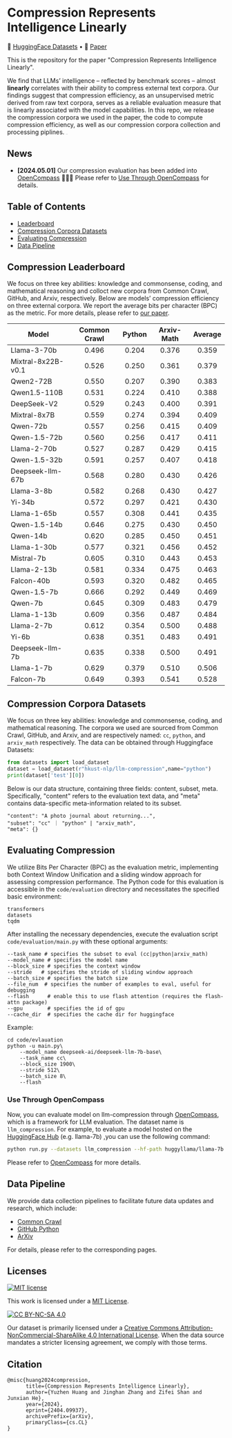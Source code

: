 # Compression Represents Intelligence Linearly

<p align="left">
   🤗 <a href="https://huggingface.co/datasets/hkust-nlp/llm-compression" target="_blank">HuggingFace Datasets</a>  •   📃 <a href="https://arxiv.org/abs/2404.09937" target="_blank">Paper</a> 
</p>

This is the repository for the paper "Compression Represents Intelligence Linearly". 

We find that LLMs’ intelligence – reflected by benchmark scores – almost **linearly** correlates with their ability to compress external text corpora. Our findings suggest that compression efficiency, as an unsupervised metric derived from raw text corpora, serves as a reliable evaluation measure that is linearly associated with the model capabilities. In this repo, we release the compression corpora we used in the paper, the code to compute compression efficiency, as well as our compression corpora collection and processing piplines.  <img src="resources/overview.png" alt="overview" style="zoom: 5%;" />

## News
* **[2024.05.01]** Our compression evaluation has been added into [OpenCompass](https://github.com/open-compass/opencompass/blob/main/configs/datasets/llm_compression/README.md) 🚀🚀🚀 Please refer to [Use Through OpenCompass](#use-through-opencompass) for details.

## Table of Contents 

* [Leaderboard](#compression-leaderboard)
* [Compression Corpora Datasets](#compression-corpora-datasets)
* [Evaluating Compression](#evaluating-compression)
* [Data Pipeline](#data-pipeline)


## Compression Leaderboard

We focus on three key abilities: knowledge and commonsense, coding, and mathematical reasoning and colloct new corpora from Common Crawl, GitHub, and Arxiv, respectively. Below are models’ compression efficiency on three external corpora. We report the average bits per character (BPC) as the metric. For more details, please refer to [our paper](https://arxiv.org/abs/2404.09937). 

| Model              | Common Crawl | Python | Arxiv-Math | Average |
|--------------------|:------------:|:------:|:----------:|:-------:|
| Llama-3-70b        |     0.496    |  0.204 |    0.376   |  0.359  |
| Mixtral-8x22B-v0.1 |     0.526    |  0.250 |    0.361   |  0.379  |
| Qwen2-72B          |     0.550    |  0.207 |    0.390   |  0.383  |
| Qwen1.5-110B       |     0.531    |  0.224 |    0.410   |  0.388  |
| DeepSeek-V2        |     0.529    |  0.243 |    0.400   |  0.391  |
| Mixtral-8x7B       |     0.559    |  0.274 |    0.394   |  0.409  |
| Qwen-72b           |     0.557    |  0.256 |    0.415   |  0.409  |
| Qwen-1.5-72b       |     0.560    |  0.256 |    0.417   |  0.411  |
| Llama-2-70b        |     0.527    |  0.287 |    0.429   |  0.415  |
| Qwen-1.5-32b       |     0.591    |  0.257 |    0.407   |  0.418  |
| Deepseek-llm-67b   |     0.568    |  0.280 |    0.430   |  0.426  |
| Llama-3-8b         |     0.582    |  0.268 |    0.430   |  0.427  |
| Yi-34b             |     0.572    |  0.297 |    0.421   |  0.430  |
| Llama-1-65b        |     0.557    |  0.308 |    0.441   |  0.435  |
| Qwen-1.5-14b       |     0.646    |  0.275 |    0.430   |  0.450  |
| Qwen-14b           |     0.620    |  0.285 |    0.450   |  0.451  |
| Llama-1-30b        |     0.577    |  0.321 |    0.456   |  0.452  |
| Mistral-7b         |     0.605    |  0.310 |    0.443   |  0.453  |
| Llama-2-13b        |     0.581    |  0.334 |    0.475   |  0.463  |
| Falcon-40b         |     0.593    |  0.320 |    0.482   |  0.465  |
| Qwen-1.5-7b        |     0.666    |  0.292 |    0.449   |  0.469  |
| Qwen-7b            |     0.645    |  0.309 |    0.483   |  0.479  |
| Llama-1-13b        |     0.609    |  0.356 |    0.487   |  0.484  |
| Llama-2-7b         |     0.612    |  0.354 |    0.500   |  0.488  |
| Yi-6b              |     0.638    |  0.351 |    0.483   |  0.491  |
| Deepseek-llm-7b    |     0.635    |  0.338 |    0.500   |  0.491  |
| Llama-1-7b         |     0.629    |  0.379 |    0.510   |  0.506  |
| Falcon-7b          |     0.649    |  0.393 |    0.541   |  0.528  |

## Compression Corpora Datasets

We focus on three key abilities: knowledge and commonsense, coding, and mathematical reasoning. The corpora we used are sourced from Common Crawl, GitHub, and Arxiv, and are respectively named: `cc`, `python`, and `arxiv_math` respectively. The data can be obtained through Huggingface Datasets:

  ```python
  from datasets import load_dataset
  dataset = load_dataset(r"hkust-nlp/llm-compression",name="python")
  print(dataset['test'][0])
  ```

Below is our data structure, containing three fields: content, subset, meta. Specifically, "content" refers to the evaluation text data, and "meta" contains data-specific meta-information related to its subset.

```
"content": "A photo journal about returning...", 
"subset": "cc" ｜ "python" | "arxiv_math", 
"meta": {}
```



## Evaluating Compression

We utilize Bits Per Character (BPC) as the evaluation metric, implementing both Context Window Unification and a sliding window approach for assessing compression performance. The Python code for this evaluation is accessible in the `code/evaluation` directory and necessitates the specified basic environment:

```
transformers
datasets
tqdm
```

After installing the necessary dependencies, execute the evaluation script `code/evaluation/main.py` with these optional arguments:

```
--task_name # specifies the subset to eval (cc|python|arxiv_math)
--model_name # specifies the model name
--block_size # specifies the context window
--stride   # specifies the stride of sliding window approach
--batch_size # specifies the batch size
--file_num  # specifies the number of examples to eval, useful for debugging
--flash      # enable this to use flash attention (requires the flash-attn package)
--gpu        # specifies the id of gpu
--cache_dir  # specifies the cache dir for huggingface
```

Example:

```
cd code/evlauation
python -u main.py\
    --model_name deepseek-ai/deepseek-llm-7b-base\
    --task_name cc\
    --block_size 1900\
    --stride 512\
    --batch_size 8\
    --flash
```

### Use Through OpenCompass

Now, you can evaluate model on llm-compression through [OpenCompass](https://github.com/open-compass/opencompass), which is a framework for LLM evaluation.  The dataset name is `llm_compression`. For example, to evaluate a model hosted on the [HuggingFace Hub](https://huggingface.co/models) (e.g. llama-7b) ,you can use the following command:

```bash
python run.py --datasets llm_compression --hf-path huggyllama/llama-7b --model-kwargs use_flash_attention_2=True  
```

Please refer to [OpenCompass](https://github.com/open-compass/opencompass/blob/main/configs/datasets/llm_compression/README.md) for more details.


## Data Pipeline 
We provide data collection pipelines to facilitate future data updates and research, which include:
* [Common Crawl](https://github.com/hkust-nlp/cpt/tree/main/code/data_collection/cc)
* [GitHub Python](https://github.com/hkust-nlp/cpt/tree/main/code/data_collection/github)
* [ArXiv](https://github.com/hkust-nlp/cpt/tree/main/code/data_collection/arxiv)

For details, please refer to the corresponding pages.

## Licenses

[![MIT license](https://img.shields.io/badge/License-MIT-blue.svg)](https://lbesson.mit-license.org/)

This work is licensed under a [MIT License](https://lbesson.mit-license.org/).

[![CC BY-NC-SA 4.0](https://img.shields.io/badge/License-CC%20BY--NC--SA%204.0-lightgrey.svg)](http://creativecommons.org/licenses/by-nc-sa/4.0/)

Our dataset is primarily licensed under a
[Creative Commons Attribution-NonCommercial-ShareAlike 4.0 International License](http://creativecommons.org/licenses/by-nc-sa/4.0/). When the data source mandates a stricter licensing agreement, we comply with those terms.



## Citation

```
@misc{huang2024compression,
      title={Compression Represents Intelligence Linearly}, 
      author={Yuzhen Huang and Jinghan Zhang and Zifei Shan and Junxian He},
      year={2024},
      eprint={2404.09937},
      archivePrefix={arXiv},
      primaryClass={cs.CL}
}
```

